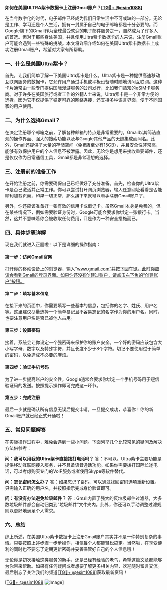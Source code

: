 **如何在美国ULTRA紫卡数据卡上注册Gmail账户？[[TG💪+ @esim1088](https://t.me/s/esim1088)]**

在当今数字化的时代，电子邮件已经成为我们日常生活中不可或缺的一部分。无论是工作、学习还是个人生活，拥有一封属于自己的电子邮箱都是十分必要的。而Google旗下的Gmail作为全球最受欢迎的电子邮件服务之一，自然成为了许多人的首选。但对于那些身处美国，并且使用Ultra紫卡数据卡的人来说，注册Gmail账户可能会遇到一些特殊的挑战。本文将详细介绍如何在美国Ultra紫卡数据卡上成功注册Gmail账户，希望对大家有所帮助。

### 一、什么是美国Ultra紫卡？

首先，让我们简单了解一下美国Ultra紫卡是什么。Ultra紫卡是一种提供高速移动互联网服务的数据卡，它允许用户通过手机或平板设备随时随地访问互联网。这种卡片通常由一些专门提供国际漫游服务的公司发行，比如我们熟知的eSIM卡服务商。对于许多在美国旅行或者工作的外籍人士来说，Ultra紫卡是一个非常方便的选择，因为它不仅提供了稳定可靠的网络连接，还支持多种语言界面，便于不同国家的用户使用。

### 二、为什么选择Gmail？

在决定注册哪个邮箱之前，了解各种邮箱的特点是非常重要的。Gmail以其简洁直观的操作界面、强大的搜索功能以及与Google其他产品的无缝集成而闻名。此外，Gmail还提供了大量的存储空间（免费版至少有15GB），并且安全性非常高，能够有效保护用户的个人信息不被泄露。因此，无论你是想用来接收重要邮件，还是仅仅作为日常通信工具，Gmail都是非常理想的选择。

### 三、注册前的准备工作

在开始注册之前，你需要确保自己已经做好了充分准备。首先，检查你的Ultra紫卡是否已激活并正常工作。你可以尝试打开网页浏览器，输入任意网址看看是否能顺利加载页面。如果一切正常，那么接下来就可以着手注册Gmail账户了。

另外，你还应该准备好一张有效的信用卡或借记卡。虽然Gmail本身是免费的，但在某些情况下，例如需要验证身份时，Google可能会要求你绑定一张银行卡。当然，这并不意味着你会被收取任何费用，只是作为一种安全措施而已。

### 四、具体步骤详解

现在我们就进入正题啦！以下是详细的操作指南：

#### 第一步：访问Gmail官网
打开你的移动设备上的浏览器，输入“www.gmail.com”并按下回车键。此时你应该会看到Gmail的登录界面。如果你还没有创建过账户，请点击右下角的“创建账户”按钮。

#### 第二步：填写基本信息
在接下来的页面中，你需要填写一些基本的信息，包括你的名字、姓氏、用户名等。这里建议尽量选择一个简单易记且不容易忘记的名字作为你的用户名。同时，也要注意用户名是否已被他人占用。

#### 第三步：设置密码
接着，系统会让你设定一个强密码来保护你的账户安全。一个好的密码应该包含大小写字母、数字以及特殊字符，并且长度不少于8个字符。切记不要使用过于简单的密码，以免造成不必要的麻烦。

#### 第四步：验证手机号码
为了进一步提高账户的安全性，Google通常会要求你绑定一个手机号码用于短信验证码的发送。按照提示操作即可完成这一环节。

#### 第五步：完成注册
最后一步就是确认所有信息无误后提交申请。一旦提交成功，恭喜你！你的新Gmail账户就已经正式开通啦！

### 五、常见问题解答

在实际操作过程中，难免会遇到一些小问题。下面列举几个比较常见的疑问及解决方法供参考：

**问：我可以用我的Ultra紫卡直接拨打电话吗？**
答：不可以。Ultra紫卡主要功能是提供移动互联网接入服务，并不具备语音通话功能。如果你需要拨打国际长途电话，可以考虑购买专门的VoIP服务或者使用Skype等软件替代。

**问：忘记密码怎么办？**
答：如果忘记了密码，可以通过找回密码选项重新设置。只需输入正确的用户名，并按照指示完成身份验证即可。

**问：有没有办法避免垃圾邮件？**
答：Gmail内置了强大的反垃圾邮件过滤器，大多数垃圾邮件都会自动归类到“垃圾邮件”文件夹内。此外，你还可以手动调整过滤规则以更好地满足个人需求。

### 六、总结

综上所述，在美国Ultra紫卡数据卡上注册Gmail账户其实并不是一件特别复杂的事情。只要按照上述步骤一步步操作，相信每个人都能轻松搞定。当然啦，在享受便利的同时也不要忘了定期更新密码并妥善保管好自己的个人信息哦！

无论你是初次接触这类服务的新手，还是已经有经验的老鸟，希望这篇文章都能够为你带来帮助。如果有任何疑问或者想要了解更多相关内容，欢迎随时留言交流。最后别忘了关注我们的频道[[TG💪+ @esim1088](https://t.me/s/esim1088)]获取最新资讯！

[[TG💪+ @esim1088](https://t.me/s/esim1088) ![Image](https://i.postimg.cc/4NQfJmqS/Snipaste-2025-05-13-00-14-12.png)]